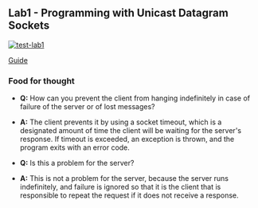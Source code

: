 ## Lab1 - Programming with Unicast Datagram Sockets

[![test-lab1](https://github.com/dmfrodrigues/feup-sdis-tp/actions/workflows/test-lab1.yml/badge.svg)](https://github.com/dmfrodrigues/feup-sdis-tp/actions/workflows/test-lab1.yml)

[Guide](https://web.fe.up.pt/~pfs/aulas/sd2021/labs/l01/udp_l01.html)

### Food for thought

- **Q:** How can you prevent the client from hanging indefinitely in case of failure of the server or of lost messages?
- **A:** The client prevents it by using a socket timeout, which is a designated amount of time the client will be waiting for the server's response. If timeout is exceeded, an exception is thrown, and the program exits with an error code.

- **Q:** Is this a problem for the server?
- **A:** This is not a problem for the server, because the server runs indefinitely, and failure is ignored so that it is the client that is responsible to repeat the request if it does not receive a response.
